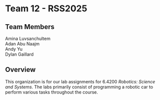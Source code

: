 # Team 12 - RSS2025

## Team Members
Amina Luvsanchultem\
Adan Abu Naajm\
Andy Yu\
Dylan Gaillard

## Overview
This organization is for our lab assignments for 6.4200 *Robotics: Science and Systems*. The labs primarily consist of programming a robotic car to perform various tasks throughout the course.
